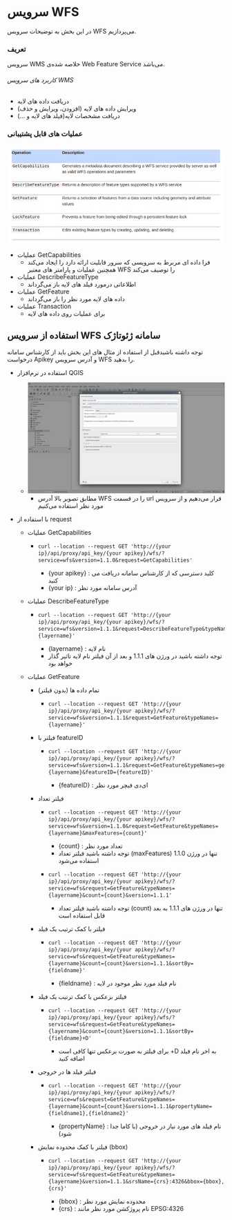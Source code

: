 # سرویس WFS
در این بخش به توضیحات سرویس WFS می‌پردازیم.

### تعریف
سرویس WMS خلاصه شده‌ی Web Feature Service می‌باشد.

###### کاربرد های سرویس WMS

- دریافت داده های لایه
- ویرایش داده های لایه (افزودن، ویرایش و حذف)
- دریافت مشخصات لایه(فیلد های لایه و ...)

### عملیات های قابل پشتیبانی

![wfs supported operations](https://github.com/SaaFaa-company/geotajak3-documents/blob/main/services/image/wfs-oprations.png?raw=true "wfs supported operations")

- عملیات GetCapabilities
    - فرا داده ای مربرط به سرویسی که سرور قابلیت ارائه دارد را ایجاد می‌کند همچنین عملیات و پارامتر های معتبر WFS را توصیف می‌کند
- عملیات DescribeFeatureType
    - اطلاعاتی درمورد فیلد های لایه باز می‌گرداند
- عملیات GetFeature
    - داده های لایه مورد نظر را باز می‌گرداند
- عملیات Transaction
    - برای عملیات روی داده های لایه
    
## استفاده از سرویس WFS سامانه ژئوتاژک
توجه داشته باشیدقبل از استفاده از مثال های این بخش باید از کارشناس سامانه درخواست Apikey و آدرس سرویس WFS را بدهید.

- استفاده در نرم‌افزار QGIS
  - ![add wfs to qgis](https://github.com/SaaFaa-company/geotajak3-documents/blob/main/services/image/add-wfs-qgis.png?raw=true "add wfs to qgis")
    - مطابق تصویر بالا آدرس WFS را در قسمت url قرار می‌دهیم و از سرویس مورد نظر استفاده می‌کنیم
  
- با استفاده از request
  - عملیات GetCapabilities
    - ```
      curl --location --request GET 'http://{your ip}/api/proxy/api_key/{your apikey}/wfs/?service=wfs&version=1.1.0&request=GetCapabilities'
      ```
        - {your apikey} : کلید دسترسی که از کارشناس سامانه دریافت می کنید
        - {your ip} : آدرس سامانه مورد نظر
  
  - عملیات DescribeFeatureType
    - ```
      curl --location --request GET 'http://{your ip}/api/proxy/api_key/{your apikey}/wfs/?service=wfs&version=1.1.1&request=DescribeFeatureType&typeNames={layername}'
      ```
        - {layername} : نام لایه
        - توجه داشته باشید در ورژن های 1.1.1 و بعد از آن فیلتر نام لایه تاثیر گذار خواهد بود
  
  - عملیات GetFeature
    - تمام داده ها (بدون فیلتر)
      - ```
        curl --location --request GET 'http://{your ip}/api/proxy/api_key/{your apikey}/wfs/?service=wfs&version=1.1.1&request=GetFeature&typeNames={layername}'
        ```
    
    - فیلتر با featureID
      - ```
        curl --location --request GET 'http://{your ip}/api/proxy/api_key/{your apikey}/wfs/?service=wfs&version=1.1.1&request=GetFeature&typeNames=geotajak:{layername}&featureID={featureID}'
        ```
        - {featureID} : ای‌دی فیچر مورد نظر
  
    - فیلتر تعداد
      - ```
        curl --location --request GET 'http://{your ip}/api/proxy/api_key/{your apikey}/wfs/?service=wfs&version=1.1.0&request=GetFeature&typeNames={layername}&maxFeatures={count}'
        ```
        - {count} : تعداد مورد نظر
        - توجه داشته باشید فیلتر تعداد (maxFeatures) تنها در ورژن 1.1.0 استفاده می‌شود
      - ```
        curl --location --request GET 'http://{your ip}/api/proxy/api_key/{your apikey}/wfs/?service=wfs&request=GetFeature&typeNames={layername}&count={count}&version=1.1.1'
        ```
        - توجه داشته باشید فیلتر تعداد (count) تنها در ورژن های 1.1.1 به بعد قابل استفاده است
    
    - فیلتر با کمک ترتیب یک فیلد
      - ```
        curl --location --request GET 'http://{your ip}/api/proxy/api_key/{your apikey}/wfs/?service=wfs&request=GetFeature&typeNames={layername}&count={count}&version=1.1.1&sortBy={fieldname}'
        ```
        - {fieldname} : نام فیلد مورد نظر موجود در لایه

    - فیلتر برعکس با کمک ترتیب یک فیلد
      - ```
        curl --location --request GET 'http://{your ip}/api/proxy/api_key/{your apikey}/wfs/?service=wfs&request=GetFeature&typeNames={layername}&count={count}&version=1.1.1&sortBy={fieldname}+D'
        ```
        - برای فیلتر به صورت برعکس تنها کافی است +D به اخر نام فیلد اضافه کنید
    
    - فیلتر فیلد ها در خروجی
      - ```
        curl --location --request GET 'http://{your ip}/api/proxy/api_key/{your apikey}/wfs/?service=wfs&request=GetFeature&typeNames={layername}&count={count}&version=1.1.1&propertyName={fieldname1},{fieldname2}'
        ```
        - {propertyName} : نام فیلد های مورد نیاز در خروجی (با کاما جدا شود)
  
    - فیلتر با کمک محدوده نمایش (bbox)
      - ```
        curl --location --request GET 'http://{your ip}/api/proxy/api_key/{your apikey}/wfs/?service=wfs&request=GetFeature&typeNames={layername}&version=1.1.1&srsName={crs}:4326&bbox={bbox},{crs}'
        ```
        - {bbox} : محدوده نمایش مورد نظر
        - {crs} : نام پروژکشن مورد نظر مانند EPSG:4326